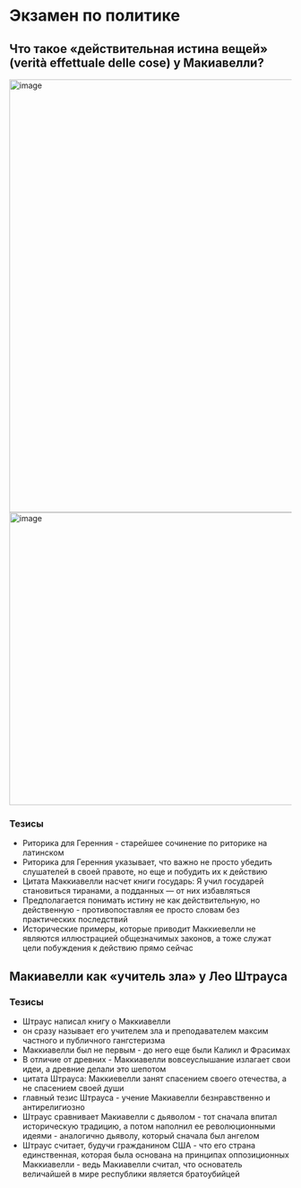 # Экзамен по политике

## Что такое «действительная истина вещей» (verità effettuale delle cose) у Макиавелли?

<img width="772" alt="image" src="https://github.com/timattt/Tmp/assets/25401699/eb209875-4b8c-477f-9328-764fc477106d">

<img width="522" alt="image" src="https://github.com/timattt/Tmp/assets/25401699/f043764c-a494-4222-a13e-cf92b0fae003">

### Тезисы

* Риторика для Геренния - старейшее сочинение по риторике на латинском
* Риторика для Геренния указывает, что важно не просто убедить слушателей в своей правоте, но еще и побудить их к действию
* Цитата Маккиавелли насчет книги государь: Я учил государей становиться тиранами, а подданных — от них избавляться
* Предполагается понимать истину не как действительную, но действенную - противопоставляя ее просто словам без практических последствий
* Исторические примеры, которые приводит Маккиевелли не являются иллюстрацией общезначимых законов, а тоже служат цели побуждения к действию прямо сейчас

## Макиавелли как «учитель зла» у Лео Штрауса

### Тезисы

* Штраус написал книгу о Маккиавелли
* он сразу называет его учителем зла и преподавателем максим частного и публичного гангстеризма
* Маккиавелли был не первым - до него еще были Каликл и Фрасимах
* В отличие от древних - Маккиавелли вовсеуслышание излагает свои идеи, а древние делали это шепотом
* цитата Штрауса: Маккиевелли занят спасением своего отечества, а не спасением своей души
* главный тезис Штрауса - учение Макиавелли безнравственно и антирелигиозно
* Штраус сравнивает Макиавелли с дьяволом - тот сначала впитал историческую традицию, а потом наполнил ее революционными идеями - аналогично дьяволу, который сначала был ангелом
* Штраус считает, будучи гражданином США - что его страна единственная, которая была основана на принципах оппозиционных Маккиавелли - ведь Макиавелли считал, что основатель величайшей в мире республики является братоубийцей
